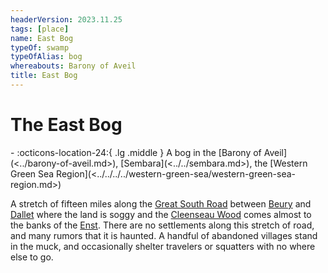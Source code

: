 ```yaml
---
headerVersion: 2023.11.25
tags: [place]
name: East Bog
typeOf: swamp
typeOfAlias: bog
whereabouts: Barony of Aveil
title: East Bog
---
```

# The East Bog
<div class="grid cards ext-narrow-margin ext-one-column" markdown>
-    :octicons-location-24:{ .lg .middle } A bog in the [Barony of Aveil](<../barony-of-aveil.md>), [Sembara](<../../sembara.md>), the [Western Green Sea Region](<../../../../western-green-sea/western-green-sea-region.md>)  
</div>


A stretch of fifteen miles along the [Great South Road](<../../../roads/great-south-road.md>) between [Beury](<./beury.md>) and [Dallet](<../dallet.md>) where the land is soggy and the [Cleenseau Wood](<./cleenseau-wood.md>) comes almost to the banks of the [Enst](<../../../rivers/wistel-enst-watershed/enst.md>). There are no settlements along this stretch of road, and many rumors that it is haunted. A handful of abandoned villages stand in the muck, and occasionally shelter travelers or squatters with no where else to go. 